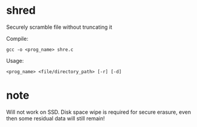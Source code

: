 # shred
Securely scramble file without truncating it

Compile:
```
gcc -o <prog_name> shre.c
```

Usage:
```
<prog_name> <file/directory_path> [-r] [-d]
```

# note
Will not work on SSD. Disk space wipe is required for secure erasure, even then some residual data will still remain!
